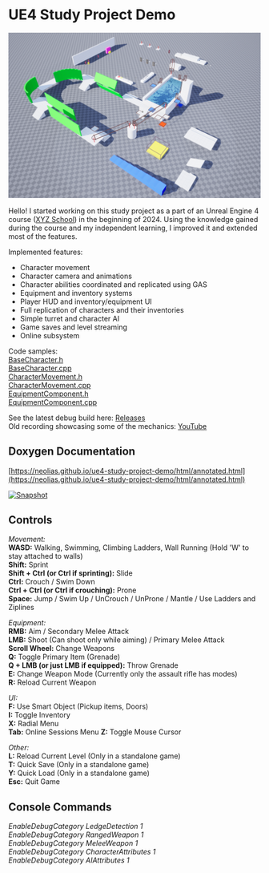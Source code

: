 # UE4 Study Project Demo

![Gym](Gym.png)

Hello! I started working on this study project as a part of an Unreal Engine 4 course ([XYZ School](https://www.school-xyz.com/main_eng)) in the beginning of 2024. Using the knowledge gained during the course and my independent learning, I improved it and extended most of the features.

Implemented features:
- Character movement
- Character camera and animations
- Character abilities coordinated and replicated using GAS
- Equipment and inventory systems
- Player HUD and inventory/equipment UI
- Full replication of characters and their inventories
- Simple turret and character AI
- Game saves and level streaming
- Online subsystem

Code samples:  
[BaseCharacter.h](https://github.com/Neolias/u4-study-project-demo/blob/main/ue4/Source/XyzHomework/Characters/XyzBaseCharacter.h)  
[BaseCharacter.cpp](https://github.com/Neolias/u4-study-project-demo/blob/main/ue4/Source/XyzHomework/Characters/XyzBaseCharacter.cpp)  
[CharacterMovement.h](https://github.com/Neolias/u4-study-project-demo/blob/main/ue4/Source/XyzHomework/Components/MovementComponents/XyzBaseCharMovementComponent.h)  
[CharacterMovement.cpp](https://github.com/Neolias/u4-study-project-demo/blob/main/ue4/Source/XyzHomework/Components/MovementComponents/XyzBaseCharMovementComponent.cpp)  
[EquipmentComponent.h](https://github.com/Neolias/u4-study-project-demo/blob/main/ue4/Source/XyzHomework/Components/CharacterComponents/CharacterEquipmentComponent.h)  
[EquipmentComponent.cpp](https://github.com/Neolias/u4-study-project-demo/blob/main/ue4/Source/XyzHomework/Components/CharacterComponents/CharacterEquipmentComponent.cpp)  

See the latest debug build here: [Releases](https://github.com/Neolias/ue4-study-project-demo/releases)  
Old recording showcasing some of the mechanics: [YouTube](https://www.youtube.com/watch?v=TFxdaA3Rt28)

## Doxygen Documentation
[https://neolias.github.io/ue4-study-project-demo/html/annotated.html](https://neolias.github.io/ue4-study-project-demo/html/annotated.html)  

[![Snapshot](https://github.com/user-attachments/assets/8c230ff8-9467-4bb1-aed1-d118d2320cbd)](https://neolias.github.io/ue4-study-project-demo/html/annotated.html)  

## Controls
*Movement:*  
**WASD:** Walking, Swimming, Climbing Ladders, Wall Running (Hold 'W' to stay attached to walls)  
**Shift:** Sprint  
**Shift + Ctrl (or Ctrl if sprinting):** Slide  
**Ctrl:** Crouch / Swim Down  
**Ctrl + Ctrl (or Ctrl if crouching):** Prone  
**Space:** Jump / Swim Up / UnCrouch / UnProne / Mantle / Use Ladders and Ziplines  

*Equipment:*  
**RMB:** Aim / Secondary Melee Attack  
**LMB:** Shoot (Can shoot only while aiming) / Primary Melee Attack  
**Scroll Wheel:** Change Weapons  
**Q:** Toggle Primary Item (Grenade)  
**Q + LMB (or just LMB if equipped):** Throw Grenade  
**E:** Change Weapon Mode (Currently only the assault rifle has modes)  
**R:** Reload Current Weapon  

*UI:*  
**F:** Use Smart Object (Pickup items, Doors)  
**I:** Toggle Inventory  
**X:** Radial Menu  
**Tab:** Online Sessions Menu
**Z:** Toggle Mouse Cursor  

*Other:*  
**L:** Reload Current Level (Only in a standalone game)  
**T:** Quick Save (Only in a standalone game)  
**Y:** Quick Load (Only in a standalone game)  
**Esc:** Quit Game

## Console Commands
*EnableDebugCategory LedgeDetection 1*  
*EnableDebugCategory RangedWeapon 1*  
*EnableDebugCategory MeleeWeapon 1*  
*EnableDebugCategory CharacterAttributes 1*  
*EnableDebugCategory AIAttributes 1*  

